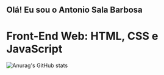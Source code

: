## Olá! Eu sou o Antonio Sala Barbosa
# Front-End Web: HTML, CSS e JavaScript

![Anurag's GitHub stats](https://github-readme-stats.vercel.app/api?username=antoniosalainfo&show_icons=true&theme=dracula)
